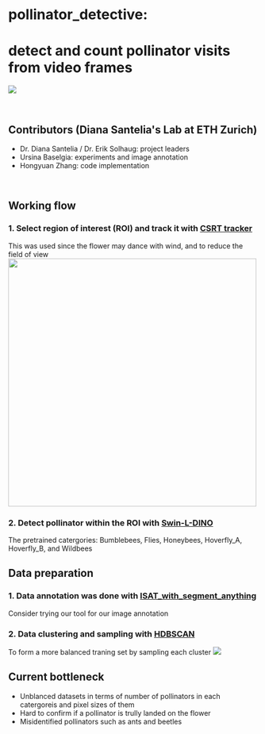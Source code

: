 # pollinator_detective: 
# detect and count pollinator visits from video frames

<img src="asserts/demo.png" /> </div>

<br>

## Contributors (Diana Santelia's Lab at ETH Zurich)
- Dr. Diana Santelia / Dr. Erik Solhaug: project leaders
- Ursina Baselgia: experiments and image annotation
- Hongyuan Zhang: code implementation
<br>

## Working flow

### 1. Select region of interest (ROI) and track it with [CSRT tracker](https://docs.opencv.org/3.4/d2/da2/classcv_1_1TrackerCSRT.html)
This was used since the flower may dance with wind, and to reduce the field of view
<img src="asserts/csrt_tracker-min.gif" width="500" height=auto /> </div>
<br>


### 2. Detect pollinator within the ROI with [Swin-L-DINO](https://github.com/open-mmlab/mmdetection/tree/main/configs/dino)
The pretrained catergories: Bumblebees, Flies, Honeybees, Hoverfly_A, Hoverfly_B, and Wildbees
<br>

 
## Data preparation
### 1. Data annotation was done with [ISAT_with_segment_anything](https://github.com/yatengLG/ISAT_with_segment_anything)
Consider trying our tool for our image annotation


### 2. Data clustering and sampling with [HDBSCAN](https://github.com/scikit-learn-contrib/hdbscan)
To form a more balanced traning set by sampling each cluster
<img src="asserts/hdbcan.png" /> </div>



## Current bottleneck
- Unblanced datasets in terms of number of pollinators in each catergoreis and pixel sizes of them
- Hard to confirm if a pollinator is trully landed on the flower
- Misidentified pollinators such as ants and beetles
